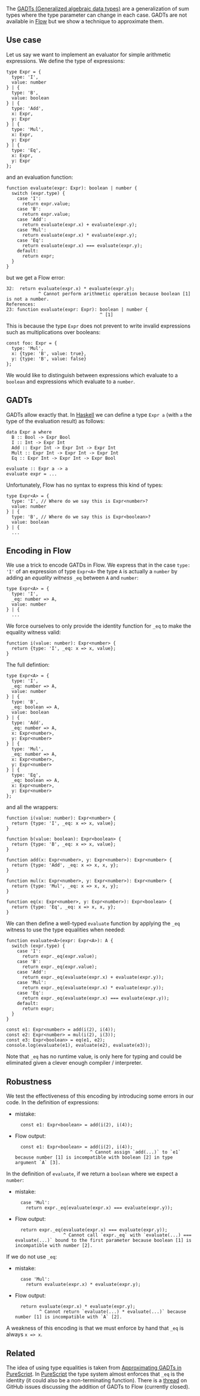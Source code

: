 The [GADTs (Generalized algebraic data types)](https://en.wikipedia.org/wiki/Generalized_algebraic_data_type#Higher-order_abstract_syntax) are a generalization of sum types where the type parameter can change in each case. GADTs are not available in [Flow](https://flow.org/) but we show a technique to approximate them.

## Use case
Let us say we want to implement an evaluator for simple arithmetic expressions. We define the type of expressions:

    type Expr = {
      type: 'I',
      value: number
    } | {
      type: 'B',
      value: boolean
    } | {
      type: 'Add',
      x: Expr,
      y: Expr
    } | {
      type: 'Mul',
      x: Expr,
      y: Expr
    } | {
      type: 'Eq',
      x: Expr,
      y: Expr
    };

and an evaluation function:

    function evaluate(expr: Expr): boolean | number {
      switch (expr.type) {
        case 'I':
          return expr.value;
        case 'B':
          return expr.value;
        case 'Add':
          return evaluate(expr.x) + evaluate(expr.y);
        case 'Mul':
          return evaluate(expr.x) * evaluate(expr.y);
        case 'Eq':
          return evaluate(expr.x) === evaluate(expr.y);
        default:
          return expr;
      }
    }

but we get a Flow error:

    32:  return evaluate(expr.x) * evaluate(expr.y);
                ^ Cannot perform arithmetic operation because boolean [1] is not a number.
    References:
    23: function evaluate(expr: Expr): boolean | number {
                                       ^ [1]

This is because the type `Expr` does not prevent to write invalid expressions such as multiplications over booleans:

    const foo: Expr = {
      type: 'Mul',
      x: {type: 'B', value: true},
      y: {type: 'B', value: false}
    };

We would like to distinguish between expressions which evaluate to a `boolean` and expressions which evaluate to a `number`.

## GADTs
GADTs allow exactly that. In [Haskell](https://www.haskell.org/) we can define a type `Expr a` (with `a` the type of the evaluation result) as follows:

    data Expr a where
      B :: Bool -> Expr Bool
      I :: Int -> Expr Int
      Add :: Expr Int -> Expr Int -> Expr Int
      Mult :: Expr Int -> Expr Int -> Expr Int
      Eq :: Expr Int -> Expr Int -> Expr Bool

    evaluate :: Expr a -> a
    evaluate expr = ...

Unfortunately, Flow has no syntax to express this kind of types:

    type Expr<A> = {
      type: 'I', // Where do we say this is Expr<number>?
      value: number
    } | {
      type: 'B', // Where do we say this is Expr<boolean>?
      value: boolean
    } | {
      ...

## Encoding in Flow
We use a trick to encode GATDs in Flow. We express that in the case `type: 'I'` of an expression of type `Expr<A>` the type `A` is actually a `number` by adding an _equality witness_ `_eq` between `A` and `number`:

    type Expr<A> = {
      type: 'I',
      _eq: number => A,
      value: number
    } | {
      ...

We force ourselves to only provide the identity function for `_eq` to make the equality witness valid:

    function i(value: number): Expr<number> {
      return {type: 'I', _eq: x => x, value};
    }

The full defintion:

    type Expr<A> = {
      type: 'I',
      _eq: number => A,
      value: number
    } | {
      type: 'B',
      _eq: boolean => A,
      value: boolean
    } | {
      type: 'Add',
      _eq: number => A,
      x: Expr<number>,
      y: Expr<number>
    } | {
      type: 'Mul',
      _eq: number => A,
      x: Expr<number>,
      y: Expr<number>
    } | {
      type: 'Eq',
      _eq: boolean => A,
      x: Expr<number>,
      y: Expr<number>
    };

and all the wrappers:

    function i(value: number): Expr<number> {
      return {type: 'I', _eq: x => x, value};
    }

    function b(value: boolean): Expr<boolean> {
      return {type: 'B', _eq: x => x, value};
    }

    function add(x: Expr<number>, y: Expr<number>): Expr<number> {
      return {type: 'Add', _eq: x => x, x, y};
    }

    function mul(x: Expr<number>, y: Expr<number>): Expr<number> {
      return {type: 'Mul', _eq: x => x, x, y};
    }

    function eq(x: Expr<number>, y: Expr<number>): Expr<boolean> {
      return {type: 'Eq', _eq: x => x, x, y};
    }

We can then define a well-typed `evaluate` function by applying the `_eq` witness to use the type equalities when needed:

    function evaluate<A>(expr: Expr<A>): A {
      switch (expr.type) {
        case 'I':
          return expr._eq(expr.value);
        case 'B':
          return expr._eq(expr.value);
        case 'Add':
          return expr._eq(evaluate(expr.x) + evaluate(expr.y));
        case 'Mul':
          return expr._eq(evaluate(expr.x) * evaluate(expr.y));
        case 'Eq':
          return expr._eq(evaluate(expr.x) === evaluate(expr.y));
        default:
          return expr;
      }
    }

    const e1: Expr<number> = add(i(2), i(4));
    const e2: Expr<number> = mul(i(2), i(3));
    const e3: Expr<boolean> = eq(e1, e2);
    console.log(evaluate(e1), evaluate(e2), evaluate(e3));

Note that `_eq` has no runtime value, is only here for typing and could be eliminated given a clever enough compiler / interpreter.

## Robustness
We test the effectiveness of this encoding by introducing some errors in our code. In the definition of expressions:

* mistake:

        const e1: Expr<boolean> = add(i(2), i(4));

* Flow output:

        const e1: Expr<boolean> = add(i(2), i(4));
                                  ^ Cannot assign `add(...)` to `e1` because number [1] is incompatible with boolean [2] in type argument `A` [3].

In the definition of `evaluate`, if we return a `boolean` where we expect a `number`:

* mistake:

        case 'Mul':
          return expr._eq(evaluate(expr.x) === evaluate(expr.y));

* Flow output:

        return expr._eq(evaluate(expr.x) === evaluate(expr.y));
                        ^ Cannot call `expr._eq` with `evaluate(...) === evaluate(...)` bound to the first parameter because boolean [1] is incompatible with number [2].

If we do not use `_eq`:

* mistake:

        case 'Mul':
          return evaluate(expr.x) * evaluate(expr.y);

* Flow output:

        return evaluate(expr.x) * evaluate(expr.y);
               ^ Cannot return `evaluate(...) * evaluate(...)` because number [1] is incompatible with `A` [2].

A weakness of this encoding is that we must enforce by hand that `_eq` is always `x => x`.

## Related
The idea of using type equalities is taken from [Approximating GADTs in PureScript](http://code.slipthrough.net/2016/08/10/approximating-gadts-in-purescript/). In [PureScript](http://www.purescript.org/) the type system almost enforces that `_eq` is the identity (it could also be a non-terminating function). There is a [thread](https://github.com/facebook/flow/issues/1356) on GitHub issues discussing the addition of GADTs to Flow (currently closed).
